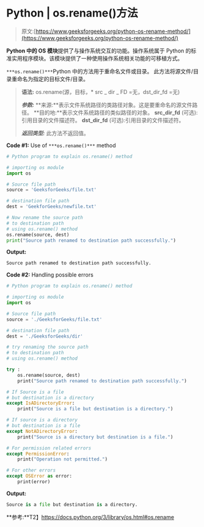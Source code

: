 # Python | os.rename()方法

> 原文:[https://www.geeksforgeeks.org/python-os-rename-method/](https://www.geeksforgeeks.org/python-os-rename-method/)

**Python 中的 OS 模块**提供了与操作系统交互的功能。操作系统属于 Python 的标准实用程序模块。该模块提供了一种使用操作系统相关功能的可移植方式。

`***os.rename()***`Python 中的方法用于重命名文件或目录。
此方法将源文件/目录重命名为指定的目标文件/目录。

> **语法:** os.rename(源，目标，* src _ dir _ FD =无，dst_dir_fd =无)
> 
> ***参数:***
> **来源:**表示文件系统路径的类路径对象。这是要重命名的源文件路径。
> **目的地:**表示文件系统路径的类似路径的对象。
> **src_dir_fd** (可选):引用目录的文件描述符。
> **dst_dir_fd** (可选):引用目录的文件描述符。
> 
> ***返回类型:*** 此方法不返回值。

**Code #1:** Use of `***os.rename()***` method

```py
# Python program to explain os.rename() method 

# importing os module 
import os

# Source file path
source = 'GeeksforGeeks/file.txt'

# destination file path
dest = 'GeekforGeeks/newfile.txt'

# Now rename the source path
# to destination path
# using os.rename() method
os.rename(source, dest)
print("Source path renamed to destination path successfully.")
```

**Output:**

```py
Source path renamed to destination path successfully.

```

**Code #2:** Handling possible errors

```py
# Python program to explain os.rename() method 

# importing os module 
import os

# Source file path
source = './GeeksforGeeks/file.txt'

# destination file path
dest = './GeeksforGeeks/dir'

# try renaming the source path
# to destination path
# using os.rename() method

try :
    os.rename(source, dest)
    print("Source path renamed to destination path successfully.")

# If Source is a file 
# but destination is a directory
except IsADirectoryError:
    print("Source is a file but destination is a directory.")

# If source is a directory
# but destination is a file
except NotADirectoryError:
    print("Source is a directory but destination is a file.")

# For permission related errors
except PermissionError:
    print("Operation not permitted.")

# For other errors
except OSError as error:
    print(error)
```

**Output:**

```py
Source is a file but destination is a directory.

```

**参考:**T2】https://docs.python.org/3/library/os.html#os.rename